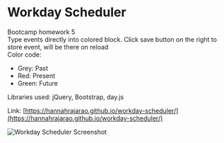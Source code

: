 # Workday Scheduler
Bootcamp homework 5  
Type events directly into colored block. Click save button on the right to store event, will be there on reload  
Color code:
- Grey: Past
- Red: Present
- Green: Future  

Libraries used: jQuery, Bootstrap, day.js

Link: [https://hannahrajarao.github.io/workday-scheduler/](https://hannahrajarao.github.io/workday-scheduler/)  

![Workday Scheduler Screenshot](assets/workday-scheduler-screenshot.png)


